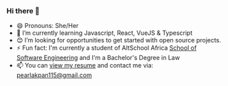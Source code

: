 ### Hi there 👋

<!--
**Pearlsky/Pearlsky** is a ✨ _special_ ✨ repository because its `README.md` (this file) appears on your GitHub profile.

Here are some ideas to get you started:-->

- 😄 Pronouns: She/Her
- 🌱 I’m currently learning Javascript, React, VueJS & Typescript
- 😊 I’m looking for opportunities to get started with open source projects.
- ⚡ Fun fact: I'm currently a student of AltSchool Africa [School of Software Engineering](https://altschoolafrica.com/schools/engineering) and I'm a Bachelor's Degree in Law
- 📫 You can [view my resume](https://www.canva.com/design/DAFHsNkcuLs/23Cuh073KgSHXyazhMOLeQ/view?utm_content=DAFHsNkcuLs&utm_campaign=designshare&utm_medium=link&utm_source=publishsharelink) and contact me via: pearlakpan115@gmail.com



